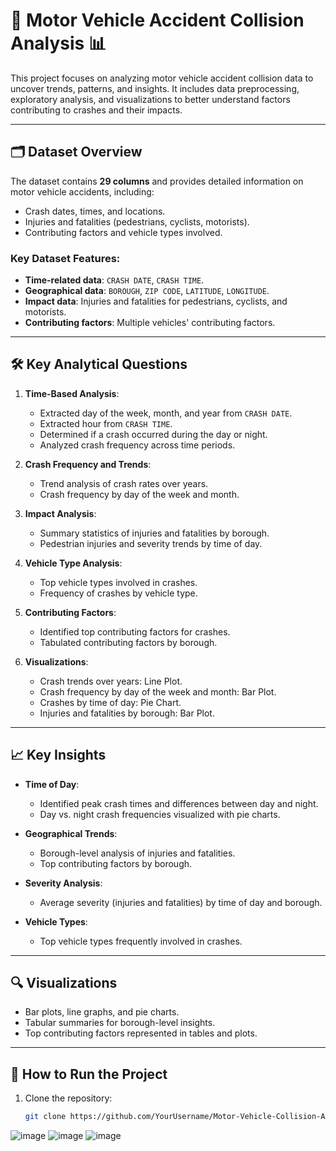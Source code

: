 # 🚗 Motor Vehicle Accident Collision Analysis 📊

This project focuses on analyzing motor vehicle accident collision data to uncover trends, patterns, and insights. It includes data preprocessing, exploratory analysis, and visualizations to better understand factors contributing to crashes and their impacts.

---

## 🗂 Dataset Overview

The dataset contains **29 columns** and provides detailed information on motor vehicle accidents, including:
- Crash dates, times, and locations.
- Injuries and fatalities (pedestrians, cyclists, motorists).
- Contributing factors and vehicle types involved.

### Key Dataset Features:
- **Time-related data**: `CRASH DATE`, `CRASH TIME`.
- **Geographical data**: `BOROUGH`, `ZIP CODE`, `LATITUDE`, `LONGITUDE`.
- **Impact data**: Injuries and fatalities for pedestrians, cyclists, and motorists.
- **Contributing factors**: Multiple vehicles' contributing factors.

---

## 🛠 Key Analytical Questions

1. **Time-Based Analysis**:
   - Extracted day of the week, month, and year from `CRASH DATE`.
   - Extracted hour from `CRASH TIME`.
   - Determined if a crash occurred during the day or night.
   - Analyzed crash frequency across time periods.

2. **Crash Frequency and Trends**:
   - Trend analysis of crash rates over years.
   - Crash frequency by day of the week and month.

3. **Impact Analysis**:
   - Summary statistics of injuries and fatalities by borough.
   - Pedestrian injuries and severity trends by time of day.

4. **Vehicle Type Analysis**:
   - Top vehicle types involved in crashes.
   - Frequency of crashes by vehicle type.

5. **Contributing Factors**:
   - Identified top contributing factors for crashes.
   - Tabulated contributing factors by borough.

6. **Visualizations**:
   - Crash trends over years: Line Plot.
   - Crash frequency by day of the week and month: Bar Plot.
   - Crashes by time of day: Pie Chart.
   - Injuries and fatalities by borough: Bar Plot.

---

## 📈 Key Insights

- **Time of Day**:
  - Identified peak crash times and differences between day and night.
  - Day vs. night crash frequencies visualized with pie charts.

- **Geographical Trends**:
  - Borough-level analysis of injuries and fatalities.
  - Top contributing factors by borough.

- **Severity Analysis**:
  - Average severity (injuries and fatalities) by time of day and borough.

- **Vehicle Types**:
  - Top vehicle types frequently involved in crashes.

---

## 🔍 Visualizations

- Bar plots, line graphs, and pie charts.
- Tabular summaries for borough-level insights.
- Top contributing factors represented in tables and plots.

---

## 🚀 How to Run the Project

1. Clone the repository:
   ```bash
   git clone https://github.com/YourUsername/Motor-Vehicle-Collision-Analysis.git
   
![image](https://github.com/user-attachments/assets/1fbe81ac-ee3d-4f93-984d-23aa9f3bcb1e)
![image](https://github.com/user-attachments/assets/d7581f9c-bebe-480e-8276-c4034cc51fc0)
![image](https://github.com/user-attachments/assets/895e4b3e-a504-4987-937b-39baa6d00017)


